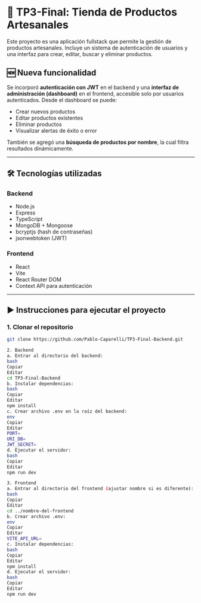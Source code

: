 # 🛒 TP3-Final: Tienda de Productos Artesanales

Este proyecto es una aplicación fullstack que permite la gestión de productos artesanales. Incluye un sistema de autenticación de usuarios y una interfaz para crear, editar, buscar y eliminar productos.

## 🆕 Nueva funcionalidad

Se incorporó **autenticación con JWT** en el backend y una **interfaz de administración (dashboard)** en el frontend, accesible solo por usuarios autenticados. Desde el dashboard se puede:

- Crear nuevos productos
- Editar productos existentes
- Eliminar productos
- Visualizar alertas de éxito o error

También se agregó una **búsqueda de productos por nombre**, la cual filtra resultados dinámicamente.

---

## 🛠️ Tecnologías utilizadas

### Backend

- Node.js
- Express
- TypeScript
- MongoDB + Mongoose
- bcryptjs (hash de contraseñas)
- jsonwebtoken (JWT)

### Frontend

- React
- Vite
- React Router DOM
- Context API para autenticación

---

## ▶️ Instrucciones para ejecutar el proyecto

### 1. Clonar el repositorio

```bash
git clone https://github.com/Pablo-Caparelli/TP3-Final-Backend.git

2. Backend
a. Entrar al directorio del backend:
bash
Copiar
Editar
cd TP3-Final-Backend
b. Instalar dependencias:
bash
Copiar
Editar
npm install
c. Crear archivo .env en la raíz del backend:
env
Copiar
Editar
PORT=
URI_DB=
JWT_SECRET=
d. Ejecutar el servidor:
bash
Copiar
Editar
npm run dev

3. Frontend
a. Entrar al directorio del frontend (ajustar nombre si es diferente):
bash
Copiar
Editar
cd ../nombre-del-frontend
b. Crear archivo .env:
env
Copiar
Editar
VITE_API_URL=
c. Instalar dependencias:
bash
Copiar
Editar
npm install
d. Ejecutar el servidor:
bash
Copiar
Editar
npm run dev

```
